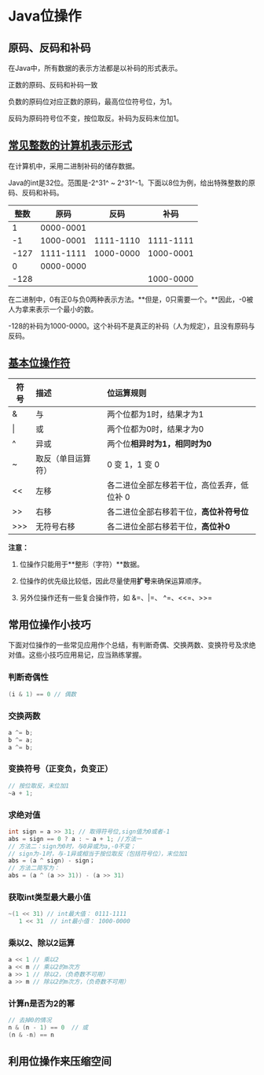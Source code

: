 # Java位操作

## 原码、反码和补码

在Java中，所有数据的表示方法都是以补码的形式表示。

正数的原码、反码和补码一致

负数的原码位对应正数的原码，最高位位符号位，为1。

反码为原码符号位不变，按位取反。补码为反码末位加1。

## [常见整数的计算机表示形式](https://blog.csdn.net/y12345678904/article/details/52854230)

在计算机中，采用二进制补码的储存数据。

Java的int是32位。范围是-2^31^ ~ 2^31^-1。下面以8位为例，给出特殊整数的原码、反码和补码。

| 整数 | 原码      | 反码      | 补码      |
| ---- | --------- | --------- | --------- |
| 1    | 0000-0001 |           |           |
| -1   | 1000-0001 | 1111-1110 | 1111-1111 |
| -127 | 1111-1111 | 1000-0000 | 1000-0001 |
| 0    | 0000-0000 |           |           |
| -128 |           |           | 1000-0000 |

在二进制中，0有正0与负0两种表示方法。**但是，0只需要一个。**因此，-0被人为拿来表示一个最小的数。

-128的补码为1000-0000。这个补码不是真正的补码（人为规定），且没有原码与反码。

## [基本位操作符](https://www.jianshu.com/p/b677858bc085)

| 符号 | 描述               | 位运算规则                                 |
| ---- | :----------------- | :----------------------------------------- |
| &    | 与                 | 两个位都为1时，结果才为1                   |
| \|   | 或                 | 两个位都为0时，结果才为0                   |
| ^    | 异或               | 两个位**相异时为1，相同时为0**             |
| ~    | 取反（单目运算符） | 0 变 1，1 变 0                             |
| <<   | 左移               | 各二进位全部左移若干位，高位丢弃，低位补 0 |
| >>   | 右移               | 各二进位全部右移若干位，**高位补符号位**   |
| >>>  | 无符号右移         | 各二进位全部右移若干位，**高位补0**        |

**注意：**

1. 位操作只能用于**整形（字符）**数据。

2. 位操作的优先级比较低，因此尽量使用**扩号**来确保运算顺序。

3. 另外位操作还有一些复合操作符，如 &=、|=、 ^=、<<=、>>=

## 常用位操作小技巧

下面对位操作的一些常见应用作个总结，有判断奇偶、交换两数、变换符号及求绝对值。这些小技巧应用易记，应当熟练掌握。

### 判断奇偶性

```java
(i & 1) == 0 // 偶数
```

### 交换两数

```java
a ^= b;
b ^= a;
a ^= b;
```

### 变换符号（正变负，负变正）

```java
// 按位取反，末位加1
~a + 1;
```

### 求绝对值

```java
int sign = a >> 31; // 取得符号位,sign值为0或者-1
abs = sign == 0 ? a : ~ a + 1; //方法一
// 方法二：sign为0时，与0异或为a,-0不变；
// sign为-1时，与-1异或相当于按位取反（包括符号位），末位加1
abs = (a ^ sign) - sign；
// 方法二简写为：
abs = (a ^ (a >> 31)) - (a >> 31)
```

### 获取int类型最大最小值

```java
~(1 << 31) // int最大值： 0111-1111
   1 << 31  // int最小值： 1000-0000
```

### 乘以2、除以2运算

```java
a << 1 // 乘以2
a << m // 乘以2的m次方
a >> 1 // 除以2，（负奇数不可用）
a >> m // 除以2的m次方，（负奇数不可用）
```

### 计算n是否为2的幂

```java
// 去掉0的情况
n & (n - 1) == 0  // 或
(n & -n) == n
```

## 利用位操作来压缩空间


